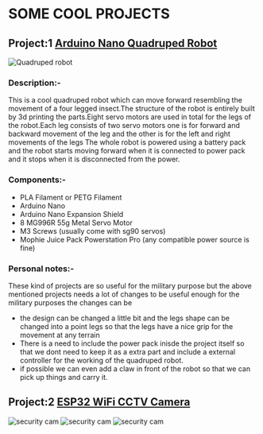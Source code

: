 # SOME COOL PROJECTS 
## Project:1 [Arduino Nano Quadruped Robot](https://www.instructables.com/Arduino-Nano-Quadruped-Robot/)
![Quadruped robot](https://content.instructables.com/ORIG/F7S/ISBT/L2RLCQSN/F7SISBTL2RLCQSN.jpg?auto=webp&frame=1&width=1024&fit=bounds&md=447c6fd057e8f816d15d5d0368d3a84cl)
### Description:-
This is a cool quadruped robot which can move forward resembling the movement of a four legged insect.The structure of the robot is entirely built by 3d printing the parts.Eight servo motors are used in total for the legs of the robot.Each leg consists of two servo motors one is for forward and backward movement of the leg and the other is for the left and right movements of the legs The whole robot is powered using a battery pack and the robot starts moving forward when it is connected to power pack and it stops when it is disconnected from the power.
### Components:-
   - PLA Filament or PETG Filament
   - Arduino Nano
   - Arduino Nano Expansion Shield
   - 8 MG996R 55g Metal Servo Motor
   - M3 Screws (usually come with sg90 servos)
   - Mophie Juice Pack Powerstation Pro (any compatible power source is fine)
### Personal notes:-
These kind of projects are so useful for the military purpose but the above mentioned projects needs  a lot of changes to be useful enough for the military purposes the changes can be 
- the design can be changed a little bit and the legs shape can be changed into a point legs so that the legs have a nice grip for the movement at any terrain 
- There is a need to include the power pack inisde the project itself so that we dont need to keep it as a extra part and include a external controller for the working of the quadruped robot.
- if possible we can even add a claw in front of the robot so that we can pick up things and carry it.
## Project:2 [ESP32 WiFi CCTV Camera](https://www.instructables.com/How-to-Make-a-WiFi-Security-Camera-ESP32-CAM-DIY-R/)
![security cam](https://content.instructables.com/ORIG/FNM/53JN/KRNHZ2AK/FNM53JNKRNHZ2AK.jpg?auto=webp&frame=1&width=1024&height=1024&fit=bounds&md=0f9edfcb24825326c801f244747f4567)
![security cam](https://content.instructables.com/ORIG/F44/N85S/KRNHZ2AL/F44N85SKRNHZ2AL.jpg?auto=webp&frame=1&width=1024&height=1024&fit=bounds&md=3c57118bf5f0eece3b6c45da0216a6a8)
![security cam](https://i.redd.it/kykrlqyz45m21.jpg)

